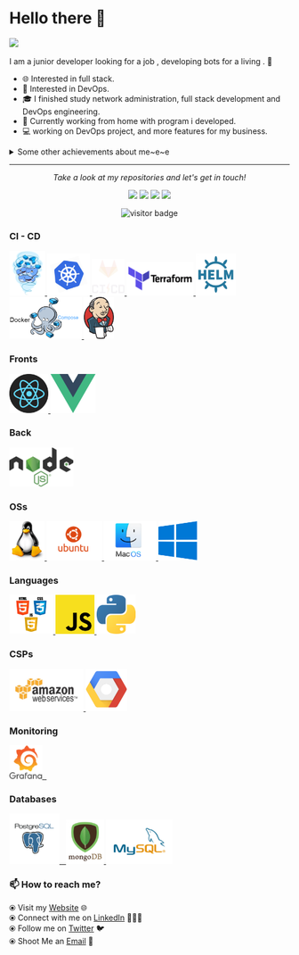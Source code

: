 # Hello there 👋

![](https://github.com/halfrost/halfrost/blob/master/icons/header_.png)

I am a junior developer looking for a job , developing bots for a living . 🌈    

* 🌐   Interested in full stack.
* 🧐   Interested in DevOps.
* 🎓   I finished study network administration, full stack development and DevOps engineering.
* 💼   Currently working from home with program i developed. 
* 💻   working on DevOps project, and more features for my business.   

<details>
  <summary>Some other achievements about me~e~e</summary>
  <br>
* 🎓   so i have knowledge in the next languages: Javascript, Python, Bash, java, c, powershell, CMD, php. <br>
* 🌐   develop website in React.js,Vue.js libary and servers in Node.js. <br>
* 📙   experience with DBs: mongodb, SQL, MySQL, firebase (Realtime Database, Storage), localStorage, localForage <br> 
* 💻   familiar with : Docker (docker-compose), Kubernetes, Wsl, VMWare, Hyper V, Jenkins, Artifactory, teraform, fluxcd, Azure, AWS, GCP. <br>

<p align="center">
<a href= "https://www.youracclaim.com/badges/c00a5e80-f06a-4ba0-b7c3-7a6c07be0abc/linked_in_profile"><img src="https://raw.githubusercontent.com/morbargig/morbargig/master/assets/MCSA.png" height="100" width="100"/></a>
</p>

<p align="center">
<img align="center" src="https://github-readme-stats.vercel.app/api/top-langs/?username=morbargig&hide_langs_below=1&theme=default&line_height=27&layout=compact" />
<img align="center" src="https://github-readme-stats.vercel.app/api?username=morbargig&show_icons=true&count_private=true&include_all_commits=true&line_height=21" alt="halfrost's Github Stats" />
<img align="center" src="https://github-profile-trophy.vercel.app/?username=morbargig&column=7" alt="halfrost's Github Trophy" />
</p>

</details>
  
<hr>
<p align="center">
  <i>Take a look at my repositories and let's get in touch!</i>

<p align="center">
<a href= "https://api.whatsapp.com/send?l=en&phone=972528612379&text=Can%20we%20set%20an%20appointment?%20"><img src="https://img.icons8.com/material-sharp/24/000000/whatsapp.png"/></a>
<a href= "https://www.linkedin.com/in/mor-bargig-744854182/"><img src="https://img.icons8.com/material-rounded/24/000000/linkedin.png"/></a>
<a href= "https://twitter.com/bargigmor"><img src="https://img.icons8.com/material-sharp/24/000000/twitter.png"/></a>
<a href= "https://mor-bargig-cv.herokuapp.com"><img src="https://img.icons8.com/material-sharp/24/000000/parse-from-clipboard.png"/></a>
</p>


<p  align="center">
<img src="https://visitor-badge.laobi.icu/badge?page_id=morbargig.morbargig" alt="visitor badge"/>       
</p>



 ### CI - CD

 <p float="left">

  <a href="https://www.docker.com/" target="_blank" >
    <img src="https://raw.githubusercontent.com/morbargig/morbargig/master/assets/docker.gif"  height="80" /> 
  </a>
  <a href="https://kubernetes.io/" target="_blank" >
    <img src="https://raw.githubusercontent.com/morbargig/morbargig/master/assets/k8s.gif"  height="75" />
  </a>
  <a href="https://docs.gitlab.com/ee/ci/" target="_blank" >
    <img src="https://raw.githubusercontent.com/morbargig/morbargig/master/assets/cicd.gif"  height="65" />
  </a>
  <a href="https://www.terraform.io/" target="_blank" >
    <img src="https://raw.githubusercontent.com/morbargig/morbargig/master/assets/terraform.gif" width="120" />
  </a>
    <a href="https://helm.sh/" target="_blank" >
    <img src="https://raw.githubusercontent.com/morbargig/morbargig/master/assets/helm.gif"  height="75" />
  </a>
    <a href="https://docs.docker.com/compose/" target="_blank" >
    <img src="https://raw.githubusercontent.com/morbargig/morbargig/master/assets/docker-compose.png"  height="75" />
  </a>
      <a href="https://www.jenkins.io//" target="_blank" >
    <img src="https://raw.githubusercontent.com/morbargig/morbargig/master/assets/Jenkins.png"  height="75" />
  </a>
 </p>

 ### Fronts
 <p float="left">
  <a href="https://reactjs.org/" target="_blank" >
    <img src="https://raw.githubusercontent.com/morbargig/morbargig/master/assets/React.png" height="70" />
  </a>
  <a href="https://vuejs.org/" target="_blank" >
    <img src="https://raw.githubusercontent.com/morbargig/morbargig/master/assets/Vue.js.png" height="70" />
  </a>
  </p>

  ### Back
   <p float="left">
  <a href="https://nodejs.org/" target="_blank" >
    <img src="https://raw.githubusercontent.com/morbargig/morbargig/master/assets/Node.js.png" height="70" />
  </a>
  </p>

 ### OSs

 <p float="left">
   <a href="https://www.linux.org/" target="_blank" >
    <img src="https://raw.githubusercontent.com/morbargig/morbargig/master/assets/linux.png" height="70" />
  </a>
  <a href="https://www.ubuntu.com/" target="_blank" >
    <img src="https://raw.githubusercontent.com/morbargig/morbargig/master/assets/ubuntu.gif" height="70" />
  </a>
  <a href="https://www.apple.com/mac/" target="_blank" >
    <img src="https://raw.githubusercontent.com/morbargig/morbargig/master/assets/mac.png" height="70" />
  </a>
  <a href="https://www.microsoft.com/" target="_blank" >
    <img src="https://raw.githubusercontent.com/morbargig/morbargig/master/assets/windows.png" height="70" />
  </a>
  </p>
  

 ### Languages

 <p float="left">
   <a href="https://www.w3.org/wiki/The_web_standards_model_-_HTML_CSS_and_JavaScript" target="_blank" >
    <img src="https://raw.githubusercontent.com/morbargig/morbargig/master/assets/html-css-js.png" height="70" />
  </a>
    <a href="https://www.javascript.com/" target="_blank" >
    <img src="https://raw.githubusercontent.com/morbargig/morbargig/master/assets/js.png" height="70" />
  </a>
    <a href="https://www.javascript.com/" target="_blank" >
    <img src="https://raw.githubusercontent.com/morbargig/morbargig/master/assets/python.png" height="70" />
  </a>
</p>

### CSPs
  
 <p float="left">
  <a href="https://cloud.google.com/" target="_blank" >
    <img src="https://raw.githubusercontent.com/morbargig/morbargig/master/assets/aws.gif"  height="75" />
  </a>
    <a href="https://aws.amazon.com/" target="_blank" >
    <img src="https://raw.githubusercontent.com/morbargig/morbargig/master/assets/gcp.png"  height="75" />
  </a>
 </p>
  
### Monitoring
  
 <p float="left">
  <a href="https://grafana.com/" target="_blank" >
    <img src="https://raw.githubusercontent.com/morbargig/morbargig/master/assets/grafana.gif" height="60" />&nbsp;&nbsp;
  </a>
</p>

### Databases
  
 <p float="left">
  <a href="https://www.postgresql.org/" target="_blank" >
    <img src="https://raw.githubusercontent.com/morbargig/morbargig/master/assets/postgresql.gif" height="90" />&nbsp;&nbsp;
  </a>
  <a href="https://www.mongodb.com/" target="_blank" >
    <img src="https://raw.githubusercontent.com/morbargig/morbargig/master/assets/mongo.gif" height="80" />
  </a>
    <a href="https://www.mysql.com/" target="_blank" >
    <img src="https://raw.githubusercontent.com/morbargig/morbargig/master/assets/MySql.png" height="80" />
  </a>
</p>


### 📫 How to reach me? 

  ⦿ Visit my [Website](https://morbargig.github.io/) 🌐 <br>
  ⦿ Connect with me on [LinkedIn](https://www.linkedin.com/in/mor-bargig-744854182/) 👨🏻‍💻 <br>
  ⦿ Follow me on [Twitter](https://twitter.com/bargigmor) 🐦 <br>
  ⦿ Shoot Me an [Email](mailto:morbargig@gmail.com) 💌 <br>

